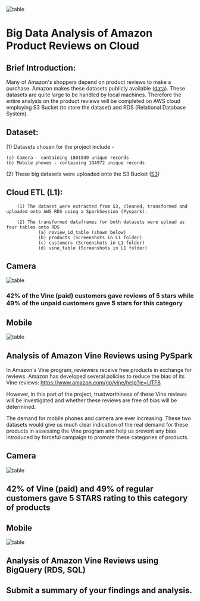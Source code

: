 ![table](https://github.com/fbrowther/Amazon_Product_Reviews_Analysis_on_Cloud/blob/main/Images%20for%20ReadMe/AmazonVine.jpeg)

# Big Data Analysis of Amazon Product Reviews on Cloud

## Brief Introduction: 

Many of Amazon's shoppers depend on product reviews to make a purchase. Amazon makes these datasets publicly available ([data](https://s3.amazonaws.com/amazon-reviews-pds/tsv/index.txt)). These datasets are quite large to be handled by local machines. Therefore the entire analysis on the product reviews will be completed on AWS cloud employing S3 Bucket (to store the dataset) and RDS (Relational Database System). 

## Dataset: 
(1) Datasets chosen for the project include -

    (a) Camera - containing 1801849 unique records
    (b) Mobile phones - containing 104972 unique records  

(2) These big datasets were uploaded onto the S3 Bucket ([S3](https://github.com/fbrowther/Amazon_Product_Reviews_Analysis_on_Cloud/blob/main/Images%20for%20ReadMe/S3%20Bucket.jpg))


## Cloud ETL (L1):

        (1) The dataset were extracted from S3, cleaned, transformed and uploaded onto AWS RDS using a SparkSession (Pyspark). 
        
        (2) The transformed dataframes for both datasets were upload as four tables onto RDS
                (a) review_id_table (shown below)
                (b) products (Screenshots in L1 folder)
                (c) customers (Screenshots in L1 folder)
                (d) vine_table (Screenshots in L1 folder)

## Camera
![table](https://github.com/fbrowther/Amazon_Product_Reviews_Analysis_on_Cloud/blob/main/Level%201/Camera_Postgres_data_table_Images/Review_id_Table_Camera.png)    


### 42% of the Vine (paid) customers gave reviews of 5 stars while 49% of the unpaid customers gave 5 stars for this category

## Mobile 
![table](https://github.com/fbrowther/Amazon_Product_Reviews_Analysis_on_Cloud/blob/main/Level%201/Mobile_Postgres_data_table_images/Review_id_Table_Mobile.png)




## Analysis of Amazon Vine Reviews using PySpark

In Amazon's Vine program, reviewers receive free products in exchange for reviews. Amazon has developed several policies to reduce the bias of its Vine reviews: https://www.amazon.com/gp/vine/help?ie=UTF8. 

However, in this part of the project, trustworthiness of these Vine reviews will be investigated and whether these reviews are free of bias will be determined. 

The demand for mobile phones and camera are ever increasing. These two datasets would give us much clear indication of the real demand for these products in assessing the Vine program and help us prevent any bias introduced by forceful campaign to promote these categories of products. 

## Camera
![table](https://github.com/fbrowther/Amazon_Product_Reviews_Analysis_on_Cloud/blob/main/Level%202/Camera/comparison_vine%26_normal%20_customers_Camera.jpg)


## 42% of Vine (paid) and 49% of regular customers gave 5 STARS rating to this category of products

## Mobile 
![table](https://github.com/fbrowther/Amazon_Product_Reviews_Analysis_on_Cloud/blob/main/Level%202/Mobile/comparison_vine%26_normal%20_customers_Mobile.jpg)


## Analysis of Amazon Vine Reviews using BigQuery (RDS, SQL)



## Submit a summary of your findings and analysis.









